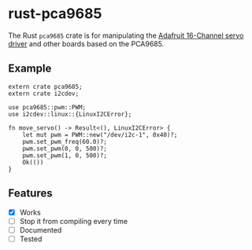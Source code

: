 rust-pca9685
============

The Rust `pca9685` crate is for manipulating the [Adafruit 16-Channel servo driver](https://www.adafruit.com/product/815) and other boards based on the PCA9685.

Example
-------

```
extern crate pca9685;
extern crate i2cdev;

use pca9685::pwm::PWM;
use i2cdev::linux::{LinuxI2CError};

fn move_servo() -> Result<(), LinuxI2CError> {
    let mut pwm = PWM::new("/dev/i2c-1", 0x40)?;
    pwm.set_pwm_freq(60.0)?;
    pwm.set_pwm(0, 0, 500)?;
    pwm.set_pwm(1, 0, 500)?;
    Ok(())
}
```

Features
--------

- [x] Works
- [ ] Stop it from compiling every time
- [ ] Documented
- [ ] Tested
